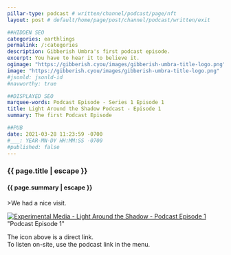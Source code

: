 ```yaml
---
pillar-type: podcast # written/channel/podcast/page/nft
layout: post # default/home/page/post/channel/podcast/written/exit

##HIDDEN SEO
categories: earthlings
permalink: /:categories
description: Gibberish Umbra's first podcast episode.
excerpt: You have to hear it to believe it.
ogimage: "https://gibberish.cyou/images/gibberish-umbra-title-logo.png"  #fb image
image: "https://gibberish.cyou/images/gibberish-umbra-title-logo.png"    #goo.gl image
#jsonld: jsonld-id                                                        #which sd config
#navworthy: true

##DISPLAYED SEO
marquee-words: Podcast Episode - Series 1 Episode 1
title: Light Around the Shadow Podcast - Episode 1
summary: The first Podcast Episode

##PUB 
date: 2021-03-28 11:23:59 -0700
#___: YEAR-MN-DY HH:MM:SS -0700
#published: false
---
```

<h3 class="post-title">{{ page.title | escape }}</h3>
<h4 class="post-title">{{ page.summary | escape }}</h4>
>We had a nice visit.

[![Experimental Media - Light Around the Shadow - Podcast Episode 1](https://gibberish.cyou/gibberish-umbra-48-icon.png)](https://stream.redcircle.com/episodes/2ee7c26e-1f1b-4ddd-9c30-606c8c68abca/stream.mp3 "Podcast Episode 1") "Podcast Episode 1" 

The icon above is a direct link.<br>
To listen on-site, use the podcast link in the menu.